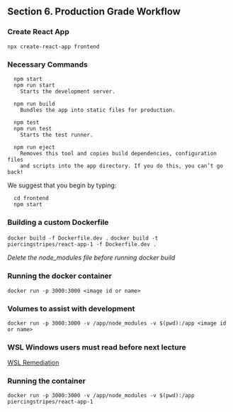 ## Section 6. Production Grade Workflow


### Create React App
`npx create-react-app frontend`

### Necessary Commands

```
  npm start
  npm run start
    Starts the development server.

  npm run build
    Bundles the app into static files for production.

  npm test
  npm run test
    Starts the test runner.

  npm run eject
    Removes this tool and copies build dependencies, configuration files
    and scripts into the app directory. If you do this, you can’t go back!
```

We suggest that you begin by typing:
```
  cd frontend
  npm start
```

### Building a custom Dockerfile
`docker build -f Dockerfile.dev .`
`docker build -t piercingstripes/react-app-1 -f Dockerfile.dev .`

*Delete the node_modules file before running docker build*

### Running the docker container
`docker run -p 3000:3000 <image id or name>`

### Volumes to assist with development
`docker run -p 3000:3000 -v /app/node_modules -v $(pwd):/app <image id or name>`

### WSL Windows users must read before next lecture
[WSL Remediation](https://www.udemy.com/course/docker-and-kubernetes-the-complete-guide/learn/lecture/18799500#overview)

### Running the container
`docker run -p 3000:3000 -v /app/node_modules -v $(pwd):/app piercingstripes/react-app-1`









